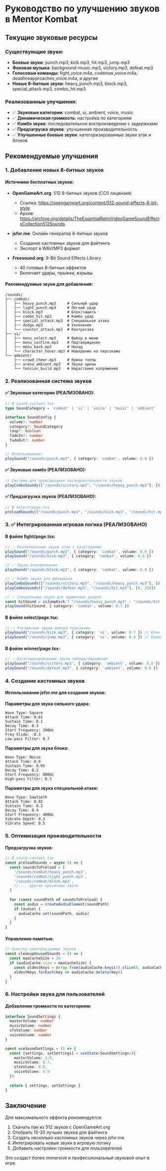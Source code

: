 # Руководство по улучшению звуков в Mentor Kombat

## Текущие звуковые ресурсы

### Существующие звуки:
- **Боевые звуки**: punch.mp3, kick.mp3, hit.mp3, jump.mp3
- **Фоновая музыка**: background-music.mp3, victory.mp3, defeat.mp3
- **Голосовые команды**: fight_voice.m4a, codenow_voice.m4a, deadlineapproaches_voice.m4a, и другие
- **Новые 8-битные звуки**: heavy_punch.mp3, block.mp3, special_attack.mp3, combo_hit.mp3

### Реализованные улучшения:
- ✅ **Звуковые категории**: combat, ui, ambient, voice, music
- ✅ **Динамическая громкость**: настройка по категориям
- ✅ **Комбо звуки**: последовательное воспроизведение с задержками
- ✅ **Предзагрузка звуков**: улучшенная производительность
- ✅ **Улучшенные боевые звуки**: категоризированные звуки атак и блоков

## Рекомендуемые улучшения

### 1. Добавление новых 8-битных звуков

#### Источники бесплатных звуков:
- **OpenGameArt.org**: 512 8-битных звуков (CC0 лицензия)
  - Ссылка: https://opengameart.org/content/512-sound-effects-8-bit-style
  - Архив: https://archive.org/details/TheEssentialRetroVideoGameSoundEffectsCollection512Sounds

- **jsfxr.me**: Онлайн генератор 8-битных звуков
  - Создание кастомных звуков для файтинга
  - Экспорт в WAV/MP3 формат

- **Freesound.org**: 8-Bit Sound Effects Library
  - 40 готовых 8-битных эффектов
  - Включает удары, прыжки, взрывы

#### Рекомендуемые звуки для добавления:
```
/sounds/
├── combat/
│   ├── heavy_punch.mp3     # Сильный удар
│   ├── light_punch.mp3     # Легкий удар
│   ├── block.mp3           # Блок/защита
│   ├── combo_hit.mp3       # Комбо удар
│   ├── special_attack.mp3  # Специальная атака
│   ├── dodge.mp3           # Уклонение
│   └── counter_attack.mp3  # Контратака
├── ui/
│   ├── menu_select.mp3     # Выбор в меню
│   ├── menu_confirm.mp3    # Подтверждение
│   ├── menu_back.mp3       # Назад
│   └── character_hover.mp3 # Наведение на персонажа
└── ambient/
    ├── crowd_cheer.mp3     # Крики толпы
    ├── arena_ambient.mp3   # Звуки арены
    └── tension_build.mp3   # Нарастание напряжения
```

### 2. Реализованная система звуков

#### ✅ Звуковые категории (РЕАЛИЗОВАНО):
```typescript
// В sound-context.tsx
type SoundCategory = 'combat' | 'ui' | 'voice' | 'music' | 'ambient'

interface SoundConfig {
  volume?: number
  category?: SoundCategory
  loop?: boolean
  fadeIn?: number
  fadeOut?: number
}

// Использование:
playSound("/sounds/punch.mp3", { category: 'combat', volume: 0.8 })
```

#### ✅ Звуковые комбо (РЕАЛИЗОВАНО):
```typescript
// Система для проигрывания последовательности звуков
playComboSounds(["/sounds/victory.mp3", "/sounds/heavy_punch.mp3"], [0, 300])
```

#### ✅ Предзагрузка звуков (РЕАЛИЗОВАНО):
```typescript
// В select/page.tsx
preloadSounds(["/sounds/punch.mp3", "/sounds/kick.mp3", "/sounds/hit.mp3"])
```

### 3. ✅ Интегрированная игровая логика (РЕАЛИЗОВАНО)

#### В файле fight/page.tsx:
```typescript
// ✅ Реализованные звуки атак с категориями
playSound("/sounds/punch.mp3", { category: 'combat', volume: 0.8 })
playSound("/sounds/kick.mp3", { category: 'combat', volume: 0.8 })

// ✅ Звуки блокирования
playSound("/sounds/block.mp3", { category: 'combat', volume: 0.9 })

// ✅ Комбо звуки для финишеров
playComboSounds(["/sounds/victory.mp3", "/sounds/heavy_punch.mp3"], [0, 300])
playComboSounds(["/sounds/defeat.mp3", "/sounds/hit.mp3"], [0, 250])

// ✅ Специальные звуки для прыжковых ударов
const hitSound = isJumpKick ? "/sounds/heavy_punch.mp3" : "/sounds/hit.mp3"
playSound(hitSound, { category: 'combat', volume: 0.7 })
```

#### В файле select/page.tsx:
```typescript
// ✅ Улучшенные звуки выбора персонажа
playSound("/sounds/kick.mp3", { category: 'ui', volume: 0.7 }) // Клик
playSound("/sounds/jump.mp3", { category: 'ui', volume: 0.4 }) // Наведение
```

#### В файле winner/page.tsx:
```typescript
// ✅ Категоризированные звуки победы/поражения
playSound("/sounds/victory.mp3", { category: 'ambient', volume: 0.8 })
playSound("/sounds/defeat.mp3", { category: 'ambient', volume: 0.8 })
```

### 4. Создание кастомных звуков

#### Использование jsfxr.me для создания звуков:

**Параметры для звука сильного удара:**
```
Wave Type: Square
Attack Time: 0.01
Sustain Time: 0.1
Decay Time: 0.3
Start Frequency: 200Hz
Freq Slide: -0.3
Low-pass Filter: 0.7
```

**Параметры для звука блока:**
```
Wave Type: Noise
Attack Time: 0.0
Sustain Time: 0.05
Decay Time: 0.2
Start Frequency: 800Hz
High-pass Filter: 0.3
```

**Параметры для звука специальной атаки:**
```
Wave Type: Sawtooth
Attack Time: 0.02
Sustain Time: 0.2
Decay Time: 0.4
Start Frequency: 400Hz
Vibrato Depth: 0.3
Vibrato Speed: 0.5
```

### 5. Оптимизация производительности

#### Предзагрузка звуков:
```typescript
// В sound-context.tsx
const preloadSounds = async () => {
  const soundsToPreload = [
    '/sounds/combat/heavy_punch.mp3',
    '/sounds/combat/light_punch.mp3',
    '/sounds/combat/block.mp3',
    // ... другие критичные звуки
  ]
  
  for (const soundPath of soundsToPreload) {
    const audio = createAudioElement(soundPath)
    if (audio) {
      audioCache.set(soundPath, audio)
    }
  }
}
```

#### Управление памятью:
```typescript
// Очистка неиспользуемых звуков
const cleanupUnusedSounds = () => {
  const maxCacheSize = 20
  if (audioCache.size > maxCacheSize) {
    const oldestKeys = Array.from(audioCache.keys()).slice(0, audioCache.size - maxCacheSize)
    oldestKeys.forEach(key => audioCache.delete(key))
  }
}
```

### 6. Настройки звука для пользователей

#### Добавление громкости по категориям:
```typescript
interface SoundSettings {
  masterVolume: number
  musicVolume: number
  sfxVolume: number
  voiceVolume: number
}

const useSoundSettings = () => {
  const [settings, setSettings] = useState<SoundSettings>({
    masterVolume: 1.0,
    musicVolume: 0.7,
    sfxVolume: 0.8,
    voiceVolume: 0.9
  })
  
  return { settings, setSettings }
}
```

## Заключение

Для максимального эффекта рекомендуется:
1. Скачать пак из 512 звуков с OpenGameArt.org
2. Отобрать 15-20 лучших звуков для файтинга
3. Создать несколько кастомных звуков через jsfxr.me
4. Интегрировать новые звуки в игровую логику
5. Добавить настройки громкости для пользователей

Это создаст более immersive и профессиональный звуковой опыт в игре.